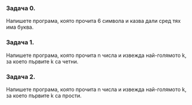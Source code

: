 ### Задача 0.
Напишете програма, която прочита 6 символа и казва дали сред тях има буква.

### Задача 1.
Напишете програма, която прочита n числа и извежда най-голямото k, за което
първите k са четни.

### Задача 2.
Напишете програма, която прочита n числа и извежда най-голямото k, за което
първите k са прости.